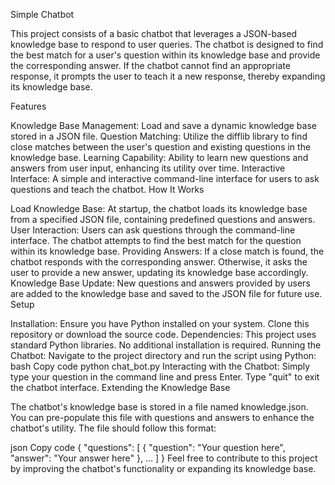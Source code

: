 Simple Chatbot

This project consists of a basic chatbot that leverages a JSON-based knowledge base to respond to user queries. The chatbot is designed to find the best match for a user's question within its knowledge base and provide the corresponding answer. If the chatbot cannot find an appropriate response, it prompts the user to teach it a new response, thereby expanding its knowledge base.

Features

Knowledge Base Management: Load and save a dynamic knowledge base stored in a JSON file.
Question Matching: Utilize the difflib library to find close matches between the user's question and existing questions in the knowledge base.
Learning Capability: Ability to learn new questions and answers from user input, enhancing its utility over time.
Interactive Interface: A simple and interactive command-line interface for users to ask questions and teach the chatbot.
How It Works

Load Knowledge Base: At startup, the chatbot loads its knowledge base from a specified JSON file, containing predefined questions and answers.
User Interaction: Users can ask questions through the command-line interface. The chatbot attempts to find the best match for the question within its knowledge base.
Providing Answers: If a close match is found, the chatbot responds with the corresponding answer. Otherwise, it asks the user to provide a new answer, updating its knowledge base accordingly.
Knowledge Base Update: New questions and answers provided by users are added to the knowledge base and saved to the JSON file for future use.
Setup

Installation: Ensure you have Python installed on your system. Clone this repository or download the source code.
Dependencies: This project uses standard Python libraries. No additional installation is required.
Running the Chatbot: Navigate to the project directory and run the script using Python:
bash
Copy code
python chat_bot.py
Interacting with the Chatbot: Simply type your question in the command line and press Enter. Type "quit" to exit the chatbot interface.
Extending the Knowledge Base

The chatbot's knowledge base is stored in a file named knowledge.json. You can pre-populate this file with questions and answers to enhance the chatbot's utility. The file should follow this format:

json
Copy code
{
  "questions": [
    {
      "question": "Your question here",
      "answer": "Your answer here"
    },
    ...
  ]
}
Feel free to contribute to this project by improving the chatbot's functionality or expanding its knowledge base.
